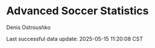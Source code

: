 # Advanced Soccer Statistics
Denis Ostroushko

<!-- gfm -->

Last successful data update: 2025-05-15 11:20:08 CST
